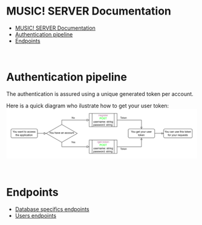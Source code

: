 # MUSIC! SERVER Documentation

- [MUSIC! SERVER Documentation](#music-server-documentation)
- [Authentication pipeline](#authentication-pipeline)
- [Endpoints](#endpoints)

<br>

# Authentication pipeline

The authentication is assured using a unique generated token per account.

Here is a quick diagram who ilustrate how to get your user token:   
![authentication](authentication.png)

<br>

# Endpoints

- [Database specifics endpoints](database_specific.md)
- [Users endpoints](users.md)

